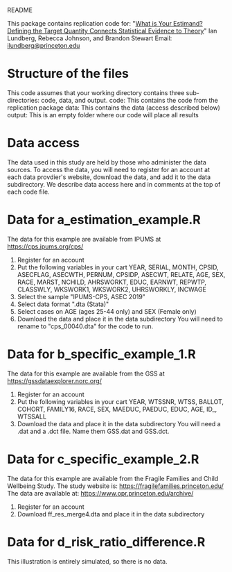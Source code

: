 README

This package contains replication code for:
"[What is Your Estimand? Defining the Target Quantity Connects Statistical Evidence to Theory](https://doi.org/10.31235/osf.io/ba67n)"
Ian Lundberg, Rebecca Johnson, and Brandon Stewart
Email: ilundberg@princeton.edu

# Structure of the files

This code assumes that your working directory contains three sub-directories: code, data, and output.
code: This contains the code from the replication package
data: This contains the data (access described below)
output: This is an empty folder where our code will place all results

# Data access

The data used in this study are held by those who administer the data sources. To access the data, you will need to register for an account at each data provdier's website, download the data, and add it to the data subdirectory. We describe data access here and in comments at the top of each code file.

# Data for a_estimation_example.R

The data for this example are available from IPUMS at
https://cps.ipums.org/cps/
1. Register for an account
2. Put the following variables in your cart
YEAR, SERIAL, MONTH, CPSID, ASECFLAG, ASECWTH,
PERNUM, CPSIDP, ASECWT, RELATE, AGE, SEX, RACE,
MARST, NCHILD, AHRSWORKT, EDUC, EARNWT, REPWTP,
CLASSWLY, WKSWORK1, WKSWORK2, UHRSWORKLY, INCWAGE
3. Select the sample "IPUMS-CPS, ASEC 2019"
4. Select data format ".dta (Stata)"
5. Select cases on AGE (ages 25-44 only) and SEX (Female only)
6. Download the data and place it in the data subdirectory
You will need to rename to "cps_00040.dta" for the code to run.

# Data for b_specific_example_1.R

The data for this example are available from the GSS at
https://gssdataexplorer.norc.org/
1. Register for an account
2. Put the following variables in your cart
YEAR, WTSSNR, WTSS, BALLOT, COHORT, FAMILY16, RACE, SEX, MAEDUC, PAEDUC,
EDUC, AGE, ID_, WTSSALL
3. Download the data and place it in the data subdirectory
You will need a .dat and a .dct file. Name them GSS.dat and GSS.dct.

# Data for c_specific_example_2.R

The data for this example are available from the Fragile Families and Child Wellbeing Study.
The study website is: https://fragilefamilies.princeton.edu/
The data are available at: https://www.opr.princeton.edu/archive/
1. Register for an account
2. Download ff_res_merge4.dta and place it in the data subdirectory

# Data for d_risk_ratio_difference.R

This illustration is entirely simulated, so there is no data.

